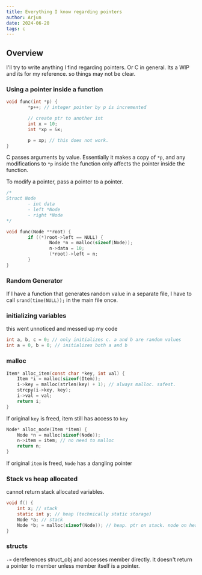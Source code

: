```yaml
---
title: Everything I know regarding pointers 
author: Arjun
date: 2024-06-20
tags: c
---
```



## Overview

I'll try to write anything I find regarding pointers. Or C in general.
Its a WIP and its for my reference. so things may not be clear.
### Using a pointer inside a function
```c
void func(int *p) {
        *p++; // integer pointer by p is incremented

        // create ptr to another int
        int x = 10;
        int *xp = &x;

        p = xp; // this does not work.
}
```

C passes arguments by value. Essentially it makes a copy of `*p`, and any modifications to `*p` inside the function only affects the pointer inside the function.

To modify a pointer, pass a pointer to a pointer.
```c
/*
Struct Node
        - int data
        - left *Node
        - right *Node
*/

void func(Node **root) {
        if ((*)root->left == NULL) {
                Node *n = malloc(sizeof(Node));
                n->data = 10;
                (*root)->left = n;
        }
}
```


### Random Generator
If I have a function that generates random value in a separate file, I have to call `srand(time(NULL));` in the main file once.

### initializing variables
this went unnoticed and messed up my code
```c
int a, b, c = 0; // only initializes c. a and b are random values
int a = 0, b = 0; // initializes both a and b
```

### malloc
```c
Item* alloc_item(const char *key, int val) {
    Item *i = malloc(sizeof(Item));
    i->key = malloc(strlen(key) + 1); // always malloc. safest.
    strcpy(i->key, key);
    i->val = val;
    return i;
}
```
If original `key` is freed, item still has access to `key`

```c
Node* alloc_node(Item *item) {
    Node *n = malloc(sizeof(Node));
    n->item = item; // no need to malloc
    return n;
}
```
If original `item` is freed, `Node` has a dangling pointer

### Stack vs heap allocated
cannot return stack allocated variables.
```c
void f() {
	int x; // stack
	static int y; // heap (technically static storage)
	Node *a; // stack
	Node *b; = malloc(sizeof(Node)); // heap. ptr on stack. node on heap
}
```

### structs
`->` dereferences struct_obj and accesses member directly. It doesn't return a pointer to member unless member itself is a pointer.


